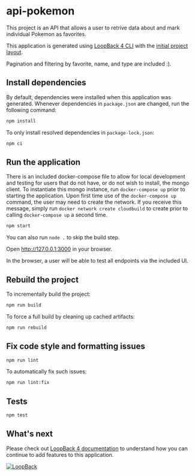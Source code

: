 # api-pokemon

This project is an API that allows a user to retrive data about and mark individual Pokemon as favorites.

This application is generated using [LoopBack 4 CLI](https://loopback.io/doc/en/lb4/Command-line-interface.html) with the
[initial project layout](https://loopback.io/doc/en/lb4/Loopback-application-layout.html).

Pagination and filtering by favorite, name, and type are included :).

## Install dependencies

By default, dependencies were installed when this application was generated.
Whenever dependencies in `package.json` are changed, run the following command:

```sh
npm install
```

To only install resolved dependencies in `package-lock.json`:

```sh
npm ci
```

## Run the application

There is an included docker-compose file to allow for local development and testing for users that do not have, or do not wish to install, the mongo client. To instantiate this mongo instance, run ```docker-compose up``` prior to starting the application. Upon first time use of the ```docker-compose up``` command, the user may need to create the network. If you receive this message, simply run ```docker network create cloudbuild``` to create prior to calling ```docker-compose up``` a second time.

```sh
npm start
```

You can also run `node .` to skip the build step.

Open http://127.0.0.1:3000 in your browser.

In the browser, a user will be able to test all endpoints via the included UI.

## Rebuild the project

To incrementally build the project:

```sh
npm run build
```

To force a full build by cleaning up cached artifacts:

```sh
npm run rebuild
```

## Fix code style and formatting issues

```sh
npm run lint
```

To automatically fix such issues:

```sh
npm run lint:fix
```

## Tests

```sh
npm test
```

## What's next

Please check out [LoopBack 4 documentation](https://loopback.io/doc/en/lb4/) to
understand how you can continue to add features to this application.

[![LoopBack](https://github.com/strongloop/loopback-next/raw/master/docs/site/imgs/branding/Powered-by-LoopBack-Badge-(blue)-@2x.png)](http://loopback.io/)
